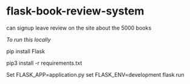 # flask-book-review-system
can signup  leave review on the site about the 5000 books

*To run this locally*

pip install Flask

pip3 install -r requirements.txt

Set FLASK_APP=application.py
set FLASK_ENV=development
flask run

